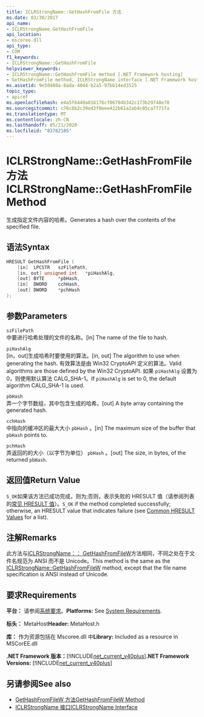 ```yaml
---
title: ICLRStrongName::GetHashFromFile 方法
ms.date: 03/30/2017
api_name:
- ICLRStrongName.GetHashFromFile
api_location:
- mscoree.dll
api_type:
- COM
f1_keywords:
- ICLRStrongName::GetHashFromFile
helpviewer_keywords:
- ICLRStrongName::GetHashFromFile method [.NET Framework hosting]
- GetHashFromFile method, ICLRStrongName interface [.NET Framework hosting]
ms.assetid: 9e50480a-8ada-4044-b2a5-97bb14ed3525
topic_type:
- apiref
ms.openlocfilehash: e4a5f6440a016176cf06704b342c173b29748e78
ms.sourcegitcommit: c76c8b2c39ed2f0eee422b61a2ab4c05ca7771fa
ms.translationtype: MT
ms.contentlocale: zh-CN
ms.lasthandoff: 05/21/2020
ms.locfileid: "83762105"
---
```

# <a name="iclrstrongnamegethashfromfile-method"></a><span data-ttu-id="64d5f-102">ICLRStrongName::GetHashFromFile 方法</span><span class="sxs-lookup"><span data-stu-id="64d5f-102">ICLRStrongName::GetHashFromFile Method</span></span>
<span data-ttu-id="64d5f-103">生成指定文件内容的哈希。</span><span class="sxs-lookup"><span data-stu-id="64d5f-103">Generates a hash over the contents of the specified file.</span></span>  
  
## <a name="syntax"></a><span data-ttu-id="64d5f-104">语法</span><span class="sxs-lookup"><span data-stu-id="64d5f-104">Syntax</span></span>  
  
```cpp  
HRESULT GetHashFromFile (  
    [in]  LPCSTR   szFilePath,  
    [in, out] unsigned int   *piHashAlg,
    [out] BYTE     *pbHash,
    [in]  DWORD    cchHash,
    [out] DWORD    *pchHash  
);  
```  
  
## <a name="parameters"></a><span data-ttu-id="64d5f-105">参数</span><span class="sxs-lookup"><span data-stu-id="64d5f-105">Parameters</span></span>  
 `szFilePath`  
 <span data-ttu-id="64d5f-106">中要进行哈希处理的文件的名称。</span><span class="sxs-lookup"><span data-stu-id="64d5f-106">[in] The name of the file to hash.</span></span>  
  
 `piHashAlg`  
 <span data-ttu-id="64d5f-107">[in，out]生成哈希时要使用的算法。</span><span class="sxs-lookup"><span data-stu-id="64d5f-107">[in, out] The algorithm to use when generating the hash.</span></span> <span data-ttu-id="64d5f-108">有效算法是由 Win32 CryptoAPI 定义的算法。</span><span class="sxs-lookup"><span data-stu-id="64d5f-108">Valid algorithms are those defined by the Win32 CryptoAPI.</span></span> <span data-ttu-id="64d5f-109">如果 `piHashAlg` 设置为0，则使用默认算法 CALG_SHA-1。</span><span class="sxs-lookup"><span data-stu-id="64d5f-109">If `piHashAlg` is set to 0, the default algorithm CALG_SHA-1 is used.</span></span>  
  
 `pbHash`  
 <span data-ttu-id="64d5f-110">弄一个字节数组，其中包含生成的哈希。</span><span class="sxs-lookup"><span data-stu-id="64d5f-110">[out] A byte array containing the generated hash.</span></span>  
  
 `cchHash`  
 <span data-ttu-id="64d5f-111">中指向的缓冲区的最大大小 `pbHash` 。</span><span class="sxs-lookup"><span data-stu-id="64d5f-111">[in] The maximum size of the buffer that `pbHash` points to.</span></span>  
  
 `pchHash`  
 <span data-ttu-id="64d5f-112">弄返回的的大小（以字节为单位） `pbHash` 。</span><span class="sxs-lookup"><span data-stu-id="64d5f-112">[out] The size, in bytes, of the returned `pbHash`.</span></span>  
  
## <a name="return-value"></a><span data-ttu-id="64d5f-113">返回值</span><span class="sxs-lookup"><span data-stu-id="64d5f-113">Return Value</span></span>  
 <span data-ttu-id="64d5f-114">`S_OK`如果该方法已成功完成，则为;否则，表示失败的 HRESULT 值（请参阅列表的[常见 HRESULT 值](/windows/win32/seccrypto/common-hresult-values)）。</span><span class="sxs-lookup"><span data-stu-id="64d5f-114">`S_OK` if the method completed successfully; otherwise, an HRESULT value that indicates failure (see [Common HRESULT Values](/windows/win32/seccrypto/common-hresult-values) for a list).</span></span>  
  
## <a name="remarks"></a><span data-ttu-id="64d5f-115">注解</span><span class="sxs-lookup"><span data-stu-id="64d5f-115">Remarks</span></span>  
 <span data-ttu-id="64d5f-116">此方法与[ICLRStrongName：： GetHashFromFileW](iclrstrongname-gethashfromfilew-method.md)方法相同，不同之处在于文件名规范为 ANSI 而不是 Unicode。</span><span class="sxs-lookup"><span data-stu-id="64d5f-116">This method is the same as the [ICLRStrongName::GetHashFromFileW](iclrstrongname-gethashfromfilew-method.md) method, except that the file name specification is ANSI instead of Unicode.</span></span>  
  
## <a name="requirements"></a><span data-ttu-id="64d5f-117">要求</span><span class="sxs-lookup"><span data-stu-id="64d5f-117">Requirements</span></span>  
 <span data-ttu-id="64d5f-118">**平台：** 请参阅[系统要求](../../get-started/system-requirements.md)。</span><span class="sxs-lookup"><span data-stu-id="64d5f-118">**Platforms:** See [System Requirements](../../get-started/system-requirements.md).</span></span>  
  
 <span data-ttu-id="64d5f-119">**标头：** MetaHost</span><span class="sxs-lookup"><span data-stu-id="64d5f-119">**Header:** MetaHost.h</span></span>  
  
 <span data-ttu-id="64d5f-120">**库：** 作为资源包括在 Mscoree.dll 中</span><span class="sxs-lookup"><span data-stu-id="64d5f-120">**Library:** Included as a resource in MSCorEE.dll</span></span>  
  
 <span data-ttu-id="64d5f-121">**.NET Framework 版本：**[!INCLUDE[net_current_v40plus](../../../../includes/net-current-v40plus-md.md)]</span><span class="sxs-lookup"><span data-stu-id="64d5f-121">**.NET Framework Versions:** [!INCLUDE[net_current_v40plus](../../../../includes/net-current-v40plus-md.md)]</span></span>  
  
## <a name="see-also"></a><span data-ttu-id="64d5f-122">另请参阅</span><span class="sxs-lookup"><span data-stu-id="64d5f-122">See also</span></span>

- [<span data-ttu-id="64d5f-123">GetHashFromFileW 方法</span><span class="sxs-lookup"><span data-stu-id="64d5f-123">GetHashFromFileW Method</span></span>](iclrstrongname-gethashfromfilew-method.md)
- [<span data-ttu-id="64d5f-124">ICLRStrongName 接口</span><span class="sxs-lookup"><span data-stu-id="64d5f-124">ICLRStrongName Interface</span></span>](iclrstrongname-interface.md)
